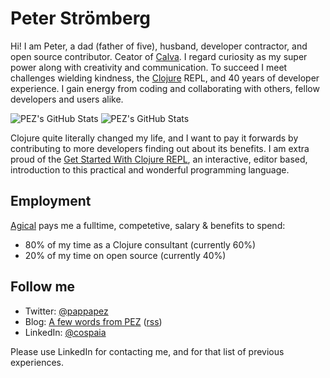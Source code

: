 # Peter Strömberg

Hi! I am Peter, a dad (father of five), husband, developer contractor, and open source contributor. Ceator of [Calva](https://calva.io/). I regard curiosity as my super power along with creativity and communication. To succeed I meet challenges wielding kindness, the [Clojure](https://clojure.org) REPL, and 40 years of developer experience. I gain energy from coding and collaborating with others, fellow developers and users alike.

![PEZ's GitHub Stats](https://github-readme-stats.vercel.app/api?username=PEZ&count_private=true&show_icons=true) ![PEZ's GitHub Stats](https://github-readme-stats.vercel.app/api/top-langs?username=PEZ&hide=html,dart,javascript)

Clojure quite literally changed my life, and I want to pay it forwards by contributing to more developers finding out about its benefits. I am extra proud of the [Get Started With Clojure REPL](https://calva.io/get-started-with-clojure/), an interactive, editor based, introduction to this practical and wonderful programming language.

## Employment

[Agical](https://agical.se/) pays me a fulltime, competetive, salary & benefits to spend:
* 80% of my time as a Clojure consultant (currently 60%)
* 20% of my time on open source (currently 40%)

## Follow me
* Twitter: [@pappapez](https://twitter.com/pappapez)
* Blog: [A few words from PEZ](https://blog.agical.se/en/authors/peter-stromberg) ([rss](https://blog.agical.se/en/authors/peter-stromberg/index.xml))
* LinkedIn: [@cospaia](https://www.linkedin.com/in/cospaia/)

Please use LinkedIn for contacting me, and for that list of previous experiences.